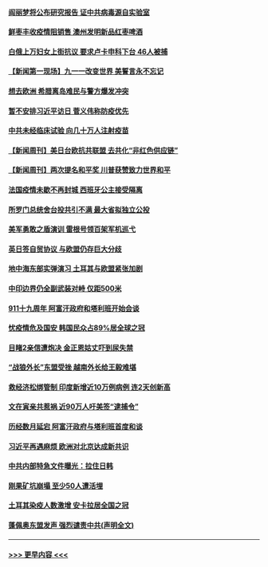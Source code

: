 #### [阎丽梦将公布研究报告 证中共病毒源自实验室](../pages/prog202/a102939927.md?t=09140351) 
#### [鲜枣丰收疫情阻销售 澳州发明新品红枣啤酒](../pages/prog202/a102939893.md?t=09140351) 
#### [白俄上万妇女上街抗议 要求卢卡申科下台 46人被捕](../pages/prog202/a102939814.md?t=09140351) 
#### [【新闻第一现场】九一一改变世界 美誓言永不忘记](../pages/prog202/a102939739.md?t=09140351) 
#### [想去欧洲 希腊离岛难民与警方爆发冲突](../pages/prog202/a102939592.md?t=09140351) 
#### [暂不安排习近平访日 菅义伟称防疫优先](../pages/prog202/a102939599.md?t=09140351) 
#### [中共未经临床试验 向几十万人注射疫苗](../pages/prog202/a102939542.md?t=09140351) 
#### [【新闻周刊】美日台欧抗共联盟 去共化“非红色供应链”](../pages/prog202/a102939526.md?t=09140351) 
#### [【新闻周刊】两次提名和平奖 川普获赞致力世界和平](../pages/prog202/a102939482.md?t=09140351) 
#### [法国疫情未歇不再封城 西班牙公主接受隔离](../pages/prog202/a102939270.md?t=09140351) 
#### [所罗门总统舍台投共引不满 最大省拟独立公投](../pages/prog202/a102939431.md?t=09140351) 
#### [美军勇敢之盾演训 雷根号领百架军机巡弋](../pages/prog202/a102939426.md?t=09140351) 
#### [英日签自贸协议 与欧盟仍存巨大分歧](../pages/prog202/a102939390.md?t=09140351) 
#### [地中海东部实弹演习 土耳其与欧盟紧张加剧](../pages/prog202/a102939257.md?t=09140351) 
#### [中印边界仍全副武装对峙 仅距500米](../pages/prog202/a102938693.md?t=09140351) 
#### [911十九周年 阿富汗政府和塔利班开始会谈](../pages/prog202/a102939229.md?t=09140351) 
#### [忧疫情危及国安 韩国民众占89%居全球之冠](../pages/prog202/a102939127.md?t=09140351) 
#### [目睹2亲信遭炮决 金正恩姑丈吓到尿失禁](../pages/prog202/a102939112.md?t=09140351) 
#### [“战狼外长”东盟受挫 越南外长给王毅难堪](../pages/prog202/a102939071.md?t=09140351) 
#### [救经济松绑管制 印度新增近10万例病例 连2天创新高](../pages/prog202/a102939040.md?t=09140351) 
#### [文在寅亲共惹祸 近90万人吁美签“逮捕令”](../pages/prog202/a102939027.md?t=09140351) 
#### [历经数月延宕 阿富汗政府与塔利班首度和谈](../pages/prog202/a102938993.md?t=09140351) 
#### [习近平再遇麻烦 欧洲对北京达成新共识](../pages/prog202/a102938998.md?t=09140351) 
#### [中共内部特急文件曝光：拉住日韩](../pages/prog202/a102938956.md?t=09140351) 
#### [刚果矿坑崩塌 至少50人遭活埋](../pages/prog202/a102938935.md?t=09140351) 
#### [土耳其染疫人数激增 安卡拉居全国之冠](../pages/prog202/a102938924.md?t=09140351) 
#### [蓬佩奥东盟发声 强烈谴责中共(声明全文)](../pages/prog202/a102938916.md?t=09140351) 

----
#### [ >>> 更早内容 <<< ](../indexes/prog202-earlier.md)

